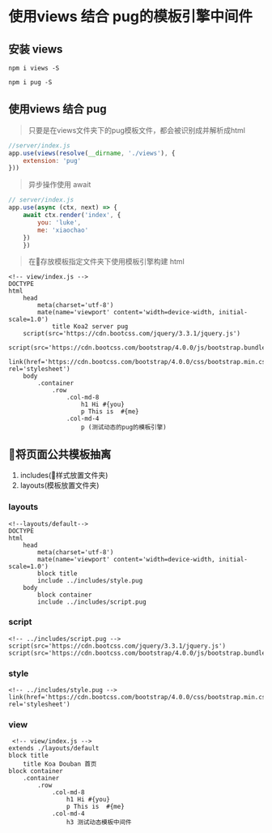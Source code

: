 # 使用views 结合 pug的模板引擎中间件
## 安装 views
```npm
npm i views -S
```

```npm
npm i pug -S
```
## 使用views 结合 pug

>只要是在views文件夹下的pug模板文件，都会被识别成并解析成html
```js
//server/index.js
app.use(views(resolve(__dirname, './views'), {
    extension: 'pug'
})) 
```

>异步操作使用 await
```js
// server/index.js 
app.use(async (ctx, next) => {
    await ctx.render('index', {
        you: 'luke',
        me: 'xiaochao'
    })
    })
```  
>在存放模板指定文件夹下使用模板引擎构建 html 
```pug
<!-- view/index.js -->
DOCTYPE
html
    head
        meta(charset='utf-8')
        mate(name='viewport' content='width=device-width, initial-scale=1.0')
            title Koa2 server pug
    script(src='https://cdn.bootcss.com/jquery/3.3.1/jquery.js')        
    script(src='https://cdn.bootcss.com/bootstrap/4.0.0/js/bootstrap.bundle.min.js')
    link(href='https://cdn.bootcss.com/bootstrap/4.0.0/css/bootstrap.min.css', rel='stylesheet')
    body
        .container
            .row
                .col-md-8
                    h1 Hi #{you} 
                    p This is  #{me}
                .col-md-4
                    p (测试动态的pug的模板引擎)

```


## 将页面公共模板抽离
1. includes(样式放置文件夹)
2. layouts(模板放置文件夹)

### layouts
```pug
<!--layouts/default-->
DOCTYPE
html
    head
        meta(charset='utf-8')
        mate(name='viewport' content='width=device-width, initial-scale=1.0')
        block title
        include ../includes/style.pug
    body
        block container
        include ../includes/script.pug  
```

### script
```pug
<!-- ../includes/script.pug -->
script(src='https://cdn.bootcss.com/jquery/3.3.1/jquery.js')        
script(src='https://cdn.bootcss.com/bootstrap/4.0.0/js/bootstrap.bundle.min.js')
```
### style
```pug
<!-- ../includes/style.pug -->
link(href='https://cdn.bootcss.com/bootstrap/4.0.0/css/bootstrap.min.css', rel='stylesheet')
```

### view
```pug
 <!-- view/index.js -->
extends ./layouts/default
block title
    title Koa Douban 首页
block container
    .container
        .row
            .col-md-8
                h1 Hi #{you} 
                p This is  #{me}
            .col-md-4
                h3 测试动态模板中间件
```
